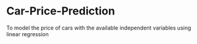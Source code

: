 # Car-Price-Prediction
To model the price of cars with the available independent variables using linear regression
